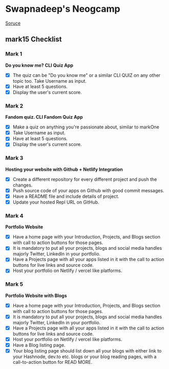 # Swapnadeep's Neogcamp

[Soruce](https://neog.camp/qualifier/portfolio)

## mark15 Checklist

### Mark 1

**Do you know me? CLI Quiz App**

- [x] The quiz can be "Do you know me" or a similar CLI QUIZ on any other topic too. Take Username as input.
- [x] Have at least 5 questions.
- [x] Display the user's current score.

### Mark 2

**Fandom quiz. CLI Fandom Quiz App**

- [x] Make a quiz on anything you're passionate about, similar to markOne
- [x] Take Username as input.
- [x] Have at least 5 questions.
- [x] Display the user's current score.

### Mark 3

**Hosting your website with Github + Netlify Integration**

- [x] Create a different repository for every different project and push the changes.
- [x] Push source code of your apps on Github with good commit messages.
- [x] Have a README file and include details of project.
- [x] Update your hosted Repl URL on GitHub.

### Mark 4

**Portfolio Website**

- [x] Have a home page with your Introduction, Projects, and Blogs section with call to action buttons for those pages.
- [x] It is mandatory to put all your projects, blogs and social media handles majorly Twitter, LinkedIn in your portfolio.
- [x] Have a Projects page with all your apps listed in it with the call to action buttons for live links and source code.
- [x] Host your portfolio on Netlify / vercel like platforms.

### Mark 5

**Portfolio Website with Blogs**

- [x] Have a home page with your Introduction, Projects, and Blogs section with call to action buttons for those pages.
- [x] It is mandatory to put all your projects, blogs and social media handles majorly Twitter, LinkedIn in your portfolio.
- [x] Have a Projects page with all your apps listed in it with the call to action buttons for live links and source code.
- [x] Host your portfolio on Netlify / vercel like platforms.
- [x] Have a Blog listing page.
- [x] Your blog listing page should list down all your blogs with either link to your Hashnode, dev.to etc. blogs or your blog reading pages, with a call-to-action button for READ MORE.
